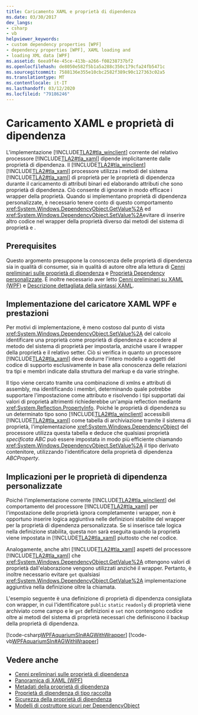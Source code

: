 ```yaml
---
title: Caricamento XAML e proprietà di dipendenza
ms.date: 03/30/2017
dev_langs:
- csharp
- vb
helpviewer_keywords:
- custom dependency properties [WPF]
- dependency properties [WPF], XAML loading and
- loading XML data [WPF]
ms.assetid: 6eea9f4e-45ce-413b-a266-f08238737bf2
ms.openlocfilehash: de8050e582f5b1a5a288c350c179cfa24fb5471c
ms.sourcegitcommit: 7588136e355e10cbc2582f389c90c127363c02a5
ms.translationtype: MT
ms.contentlocale: it-IT
ms.lasthandoff: 03/12/2020
ms.locfileid: "79186246"
---
```

# <a name="xaml-loading-and-dependency-properties"></a>Caricamento XAML e proprietà di dipendenza
L'implementazione [!INCLUDE[TLA2#tla_winclient](../../../../includes/tla2sharptla-winclient-md.md)] corrente del relativo processore [!INCLUDE[TLA2#tla_xaml](../../../../includes/tla2sharptla-xaml-md.md)] dipende implicitamente dalle proprietà di dipendenza. Il [!INCLUDE[TLA2#tla_winclient](../../../../includes/tla2sharptla-winclient-md.md)] [!INCLUDE[TLA2#tla_xaml](../../../../includes/tla2sharptla-xaml-md.md)] processore utilizza i metodi del sistema [!INCLUDE[TLA2#tla_xaml](../../../../includes/tla2sharptla-xaml-md.md)] di proprietà per le proprietà di dipendenza durante il caricamento di attributi binari ed elaborando attributi che sono proprietà di dipendenza. Ciò consente di ignorare in modo efficace i wrapper della proprietà. Quando si implementano proprietà di dipendenza personalizzate, è necessario tenere conto di questo comportamento <xref:System.Windows.DependencyObject.GetValue%2A> ed <xref:System.Windows.DependencyObject.SetValue%2A>evitare di inserire altro codice nel wrapper della proprietà diverso dai metodi del sistema di proprietà e .  

<a name="prerequisites"></a>
## <a name="prerequisites"></a>Prerequisites  
 Questo argomento presuppone la conoscenza delle proprietà di dipendenza sia in qualità di consumer, sia in qualità di autore oltre alla lettura di [Cenni preliminari sulle proprietà di dipendenza](dependency-properties-overview.md) e [Proprietà Dependency personalizzate](custom-dependency-properties.md). È inoltre necessario aver letto [Cenni preliminari su XAML (WPF)](../../../desktop-wpf/fundamentals/xaml.md) e [Descrizione dettagliata della sintassi XAML](xaml-syntax-in-detail.md).  
  
<a name="implementation"></a>
## <a name="the-wpf-xaml-loader-implementation-and-performance"></a>Implementazione del caricatore XAML WPF e prestazioni  
 Per motivi di implementazione, è meno costoso dal punto di vista <xref:System.Windows.DependencyObject.SetValue%2A> del calcolo identificare una proprietà come proprietà di dipendenza e accedere al metodo del sistema di proprietà per impostarla, anziché usare il wrapper della proprietà e il relativo setter. Ciò si verifica in quanto un processore [!INCLUDE[TLA2#tla_xaml](../../../../includes/tla2sharptla-xaml-md.md)] deve dedurre l'intero modello a oggetti del codice di supporto esclusivamente in base alla conoscenza delle relazioni tra tipi e membri indicate dalla struttura del markup e da varie stringhe.  
  
 Il tipo viene cercato tramite una combinazione di xmlns e attributi di assembly, ma identificando i membri, determinando quale potrebbe supportare l'impostazione come attributo e risolvendo i tipi supportati dai valori di proprietà altrimenti richiederebbe un'ampia reflection mediante <xref:System.Reflection.PropertyInfo>. Poiché le proprietà di dipendenza su un determinato tipo sono [!INCLUDE[TLA2#tla_winclient](../../../../includes/tla2sharptla-winclient-md.md)] accessibili [!INCLUDE[TLA2#tla_xaml](../../../../includes/tla2sharptla-xaml-md.md)] come tabella di archiviazione tramite il sistema di proprietà, l'implementazione <xref:System.Windows.DependencyObject> del processore utilizza questa tabella e deduce che qualsiasi proprietà *specificata ABC* può essere impostata in modo più efficiente chiamando <xref:System.Windows.DependencyObject.SetValue%2A> il tipo derivato contenitore, utilizzando l'identificatore della proprietà di dipendenza *ABCProperty*.  
  
<a name="implications"></a>
## <a name="implications-for-custom-dependency-properties"></a>Implicazioni per le proprietà di dipendenza personalizzate  
 Poiché l'implementazione corrente [!INCLUDE[TLA2#tla_winclient](../../../../includes/tla2sharptla-winclient-md.md)] del comportamento del processore [!INCLUDE[TLA2#tla_xaml](../../../../includes/tla2sharptla-xaml-md.md)] per l'impostazione delle proprietà ignora completamente i wrapper, non è opportuno inserire logica aggiuntiva nelle definizioni stabilite del wrapper per la proprietà di dipendenza personalizzata. Se si inserisce tale logica nella definizione stabilita, questa non sarà eseguita quando la proprietà viene impostata in [!INCLUDE[TLA2#tla_xaml](../../../../includes/tla2sharptla-xaml-md.md)] piuttosto che nel codice.  
  
 Analogamente, anche altri [!INCLUDE[TLA2#tla_xaml](../../../../includes/tla2sharptla-xaml-md.md)] aspetti del processore [!INCLUDE[TLA2#tla_xaml](../../../../includes/tla2sharptla-xaml-md.md)] che <xref:System.Windows.DependencyObject.GetValue%2A> ottengono valori di proprietà dall'elaborazione vengono utilizzati anziché il wrapper. Pertanto, è inoltre necessario evitare `get` qualsiasi <xref:System.Windows.DependencyObject.GetValue%2A> implementazione aggiuntiva nella definizione oltre la chiamata.  
  
 L'esempio seguente è una definizione di proprietà di dipendenza consigliata con wrapper, in cui l'identificatore `public` `static` `readonly` di proprietà viene archiviato come campo e le `get` definizioni e `set` non contengono codice oltre ai metodi del sistema di proprietà necessari che definiscono il backup della proprietà di dipendenza.  
  
 [!code-csharp[WPFAquariumSln#AGWithWrapper](~/samples/snippets/csharp/VS_Snippets_Wpf/WPFAquariumSln/CSharp/WPFAquariumObjects/Class1.cs#agwithwrapper)]
 [!code-vb[WPFAquariumSln#AGWithWrapper](~/samples/snippets/visualbasic/VS_Snippets_Wpf/WPFAquariumSln/visualbasic/wpfaquariumobjects/class1.vb#agwithwrapper)]  
  
## <a name="see-also"></a>Vedere anche

- [Cenni preliminari sulle proprietà di dipendenza](dependency-properties-overview.md)
- [Panoramica di XAML (WPF)](../../../desktop-wpf/fundamentals/xaml.md)
- [Metadati della proprietà di dipendenza](dependency-property-metadata.md)
- [Proprietà di dipendenza di tipo raccolta](collection-type-dependency-properties.md)
- [Sicurezza della proprietà di dipendenza](dependency-property-security.md)
- [Modelli di costruttore sicuri per DependencyObject](safe-constructor-patterns-for-dependencyobjects.md)
